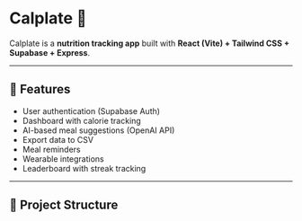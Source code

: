 # Calplate 🥗

Calplate is a **nutrition tracking app** built with **React (Vite) + Tailwind CSS + Supabase + Express**.

---

## 🚀 Features
- User authentication (Supabase Auth)
- Dashboard with calorie tracking
- AI-based meal suggestions (OpenAI API)
- Export data to CSV
- Meal reminders
- Wearable integrations
- Leaderboard with streak tracking

---

## 📂 Project Structure

